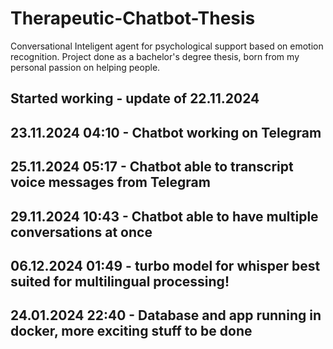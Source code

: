 # Therapeutic-Chatbot-Thesis
Conversational Inteligent agent for psychological support based on emotion recognition. Project done as a bachelor's degree thesis, born from my personal passion on helping people.

## Started working - update of 22.11.2024

## 23.11.2024 04:10 - Chatbot working on Telegram

## 25.11.2024 05:17 - Chatbot able to transcript voice messages from Telegram

## 29.11.2024 10:43 - Chatbot able to have multiple conversations at once

## 06.12.2024 01:49 - turbo model for whisper best suited for multilingual processing!

## 24.01.2024 22:40 - Database and app running in docker, more exciting stuff to be done